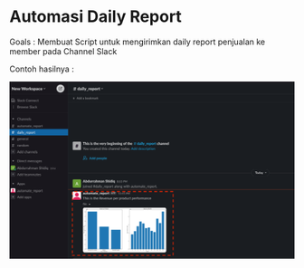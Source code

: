 # Automasi Daily Report 


Goals : Membuat Script untuk mengirimkan daily report penjualan ke member pada Channel Slack



Contoh hasilnya : 


![hasil report](https://github.com/abdurrahmanshidiq/slack_report_automation/blob/master/img/Screen%20Shot%202023-01-08%20at%2023.10.55.png "hasil report")<br>

